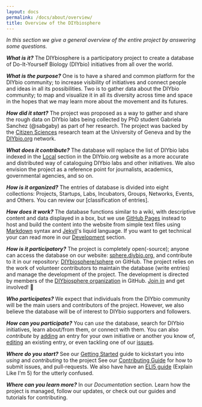 ```yaml
---
layout: docs
permalink: /docs/about/overview/
title: Overview of the DIYbiosphere
---
```


_In this section we give a general overview of the entire project by answering some questions._

**_What is it?_**
The DIYbiosphere is a participatory project to create a database of Do-It-Yourself Biology (DIYbio) initiatives from all over the world.

**_What is the purpose?_**
One is to have a shared and common platform for the DIYbio community; to increase visibility of initiatives and connect people and ideas in all its possibilities. Two is to gather data about the DIYbio community; to map and visualize it in all its diversity across time and space in the hopes that we may learn more about the movement and its futures.

**_How did it start?_**
The project was proposed as a way to gather and share the rough data on DIYbio labs being collected by PhD student Gabriela Sanchez (@sabgaby) as part of her research. The project was backed by the [Citizen Sciences] research team at the University of Geneva and by the [DIYbio.org] network.

**_What does it contribute?_**
The database will replace the list of DIYbio labs indexed in the [Local] section in the DIYbio.org website as a more accurate and distributed way of cataloguing DIYbio labs and other initiatives. We also envision the project as a reference point for journalists, academics, governmental agencies, and so on.

**_How is it organized?_**
The entries of database is divided into eight collections: Projects, Startups, Labs, Incubators, Groups, Networks, Events, and Others. You can review our [classification of entries].

**_How does it work?_**
The database functions similar to a wiki, with descriptive content and data displayed in a box, but we use [GitHub Pages] instead to host and build the content into the website from simple text files using [Markdown] syntax and [Jekyll]'s liquid language. If you want to get technical your can read more in our [Development] section.

**_How is it participatory?_**
The project is completely open(-source); anyone can access the database on our website: [sphere.diybio.org], and contribute to it in our repository: [DIYbiosphere/sphere] on GitHub. The project relies on the work of volunteer contributors to maintain the database (write entries) and manage the development of the project. The development is directed by members of the [DIYbiosphere organization] in GitHub. [Join in] and get involved! :dancers:

**_Who participates?_**
We expect that individuals from the DIYbio community will be the main users and contributors of the project. However, we also believe the database will be of interest to DIYbio supporters and followers.

**_How can you participate?_**
You can _use_ the database, search for DIYbio initiatives, learn about/from them, or connect with them. You can also _contribute_ by [adding] an entry for your own initiative or another you know of, [editing] an existing entry, or even tackling one of our [issues].

**_Where do you start?_**
See our [Getting Started] guide to kickstart you into _using_ and _contributing_ to the project See our [Contributing Guide] for how to submit issues, and pull-requests. We also have have an [ELI5 guide] (Explain Like I'm 5) for the utterly confused.

**_Where can you learn more?_**
In our _Documentation_ section. Learn how the project is managed, follow our updates, or check out our guides and tutorials for contributing.

[DIYbiosphere organization]: https://github.com/DIYbiosphere "Go to the DIYbiosphere organization GitHub page"
[join in]: /docs/help/contributing/#request-membership "How to request membership"
[sphere.diybio.org]: http://sphere.diybio.org/ "Go to DIYbiosphere homepage"
[DIYbiosphere/sphere]: https://github.com/DIYbiosphere/sphere "Go to DIYbiosphere database repository"
[adding]: /docs/help/tutorials/add-entry/ "How to add an entry"
[editing]: /docs/help/tutorials/edit-entry/ "How to edit an entry"
[issues]: https://github.com/DIYbiosphere/sphere/issues "Go to our GitHub Issues"
[Getting Started]: /docs/help/getting-started/ "How to use and contribute to the database"
[Citizen Sciences]: http://citizensciences.net/ "Go to Citizen Sciences homepage"
[DIYbio.org]: https://diybio.org/ "Go to DIYbio.org homepage"
[Local]: https://diybio.org/local/ "Go to the local list of DIYbio.org"
[GitHub Pages]: https://pages.github.com/ "Learn about GitHub Pages from GitHub"
[Markdown]: https://guides.github.com/features/mastering-markdown/ "Learn about Markdown from GitHub"
[Jekyll]: https://jekyllrb.com/ "Go to Jekyll's homepage"
[Development]: /docs/help/basics/#development "Learn more about the basics of the development"
[defining collections]: /docs/help/basics/databse/#collection-of-entries
[ElI5 Guide]: /docs/help/eli5-guide/
[Contributing Guide]: /docs/help/contributing/
